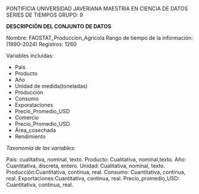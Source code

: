 
PONTIFICIA UNIVERSIDAD JAVERIANA 
MAESTRIA EN CIENCIA DE DATOS
SERIES DE TIEMPOS GRUPO: 9

**DESCRIPCIÓN DEL CONJUNTO DE DATOS**

Nombre: FAOSTAT_Produccion_Agricola
Rango de tiempo de la información: (1990–2024)
Registros: 1260 

Variables incluidas:


*   País
*   Producto
*   Año
*   Unidad de medida(toneladas)
*   Producción
*   Consumo
*   Exporataciones
*   Precio_Promedio_USD
*   Comercio 
*   Precio_Promedio_USD
*   Área_cosechada
*   Rendimiento

*Taxonomía de las variables:*

Pais: cualitativa, nominal, texto. 
Producto: Cualitativa, nominal,texto. Año: Cuantitativa, discreta, entero. Unidad: Cualitativa, nominal, texto. Producción:Cuantitativa, continua, real. Consumo: Cuantitativa, continua, real.
Exportaciones:Cuantitativa, continua, real.
Precio_promedio_USD: Cuantitativa, continua, real.



